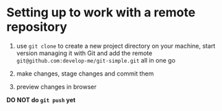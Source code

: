 # Setting up to work with a remote repository

1) use `git clone` to create a new project directory on your machine, start version managing it with Git and add the remote `git@github.com:develop-me/git-simple.git` all in one go

1) make changes, stage changes and commit them

1) preview changes in browser

**DO NOT do `git push` yet**